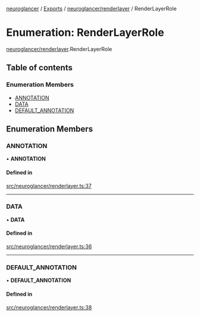 [neuroglancer](../README.md) / [Exports](../modules.md) / [neuroglancer/renderlayer](../modules/neuroglancer_renderlayer.md) / RenderLayerRole

# Enumeration: RenderLayerRole

[neuroglancer/renderlayer](../modules/neuroglancer_renderlayer.md).RenderLayerRole

## Table of contents

### Enumeration Members

- [ANNOTATION](neuroglancer_renderlayer.RenderLayerRole.md#annotation)
- [DATA](neuroglancer_renderlayer.RenderLayerRole.md#data)
- [DEFAULT\_ANNOTATION](neuroglancer_renderlayer.RenderLayerRole.md#default_annotation)

## Enumeration Members

### ANNOTATION

• **ANNOTATION**

#### Defined in

[src/neuroglancer/renderlayer.ts:37](https://github.com/ActiveBrainAtlas2/neuroglancer/blob/034b457d/src/neuroglancer/renderlayer.ts#L37)

___

### DATA

• **DATA**

#### Defined in

[src/neuroglancer/renderlayer.ts:36](https://github.com/ActiveBrainAtlas2/neuroglancer/blob/034b457d/src/neuroglancer/renderlayer.ts#L36)

___

### DEFAULT\_ANNOTATION

• **DEFAULT\_ANNOTATION**

#### Defined in

[src/neuroglancer/renderlayer.ts:38](https://github.com/ActiveBrainAtlas2/neuroglancer/blob/034b457d/src/neuroglancer/renderlayer.ts#L38)
